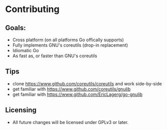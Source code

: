 # Contributing

## Goals:

- Cross platform (on all platforms Go offically supports)
- Fully implements GNU's coreutils (drop-in replacement)
- Idiomatic Go
- As fast as, or faster than GNU's coreutils

## Tips

- clone https://www.github.com/coreutils/coreutils and work side-by-side
- get familiar with https://www.github.com/coreutils/gnulib
- get familiar with https://www.github.com/EricLagerg/go-gnulib

## Licensing

- All future changes will be licensed under GPLv3 or later.